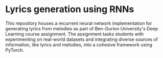 # Lyrics generation using RNNs
This repository houses a recurrent neural network implementation for generating lyrics from melodies as part of Ben-Gurion University's Deep Learning course assignment. 
The assignment tasks students with experimenting on real-world datasets and integrating diverse sources of information, like lyrics and melodies, into a cohesive framework using PyTorch.
